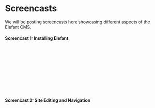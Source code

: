 # Screencasts

We will be posting screencasts here showcasing different aspects of the Elefant CMS.

#### Screencast 1: Installing Elefant

<p><iframe width=""480"" height=""303"" src=""http://www.youtube.com/embed/VcVeiSZeDqA"" frameborder=""0"" allowfullscreen></iframe></p>

#### Screencast 2: Site Editing and Navigation

<p><iframe width=""480"" height=""303"" src=""http://www.youtube.com/embed/M9UpXPmirM0"" frameborder=""0"" allowfullscreen></iframe></p>
